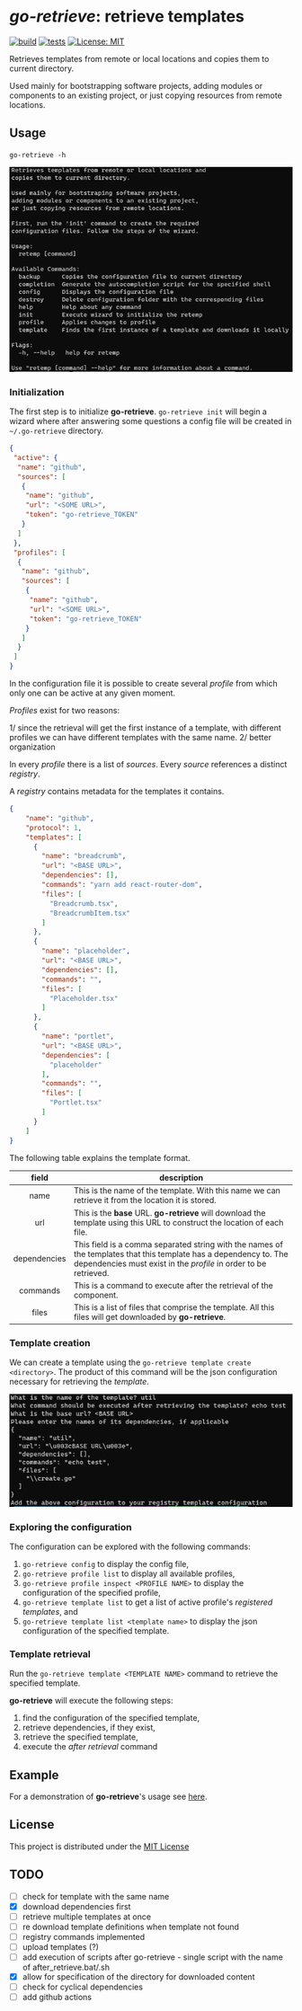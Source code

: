 # *go-retrieve*: retrieve templates

[![build](https://github.com/RomanosTrechlis/go-retrieve/workflows/build/badge.svg)](https://github.com/RomanosTrechlis/go-retrieve/actions?query=workflow%3Abuild)
[![tests](https://github.com/RomanosTrechlis/go-retrieve/workflows/tests/badge.svg)](https://github.com/RomanosTrechlis/go-retrieve/actions?query=workflow%3Atests)
[![License: MIT](https://img.shields.io/badge/License-MIT-green.svg)](https://github.com/RomanosTrechlis/go-retrieve/blob/master/LICENSE)

Retrieves templates from remote or local locations and copies them to current directory.

Used mainly for bootstrapping software projects, adding modules or components to an existing project, 
or just copying resources from remote locations.

## Usage

```shell
go-retrieve -h
```

![](doc/images/retemp_help.png)

### Initialization

The first step is to initialize **go-retrieve**. ```go-retrieve init``` will begin a wizard where after answering some
questions a config file will be created in ```~/.go-retrieve``` directory.

```json
{
 "active": {
  "name": "github",
  "sources": [
   {
    "name": "github",
    "url": "<SOME URL>",
    "token": "go-retrieve_TOKEN"
   }
  ]
 },
 "profiles": [
  {
   "name": "github",
   "sources": [
    {
     "name": "github",
     "url": "<SOME URL>",
     "token": "go-retrieve_TOKEN"
    }
   ]
  }
 ]
}
```

In the configuration file it is possible to create several *profile* from which only one can be active at any given moment.

*Profiles* exist for two reasons:

1/ since the retrieval will get the first instance of a template, with different profiles we can have different templates with the same name.
2/ better organization

In every *profile* there is a list of *sources*. Every *source* references a distinct *registry*.

A *registry* contains metadata for the templates it contains.

```json
{
    "name": "github",
    "protocol": 1,
    "templates": [
      {
        "name": "breadcrumb",
        "url": "<BASE URL>",
        "dependencies": [],
        "commands": "yarn add react-router-dom",
        "files": [
          "Breadcrumb.tsx",
          "BreadcrumbItem.tsx"
        ]
      },
      {
        "name": "placeholder",
        "url": "<BASE URL>",
        "dependencies": [],
        "commands": "",
        "files": [
          "Placeholder.tsx"
        ]
      },
      {
        "name": "portlet",
        "url": "<BASE URL>",
        "dependencies": [
          "placeholder"
        ],
        "commands": "",
        "files": [
          "Portlet.tsx"
        ]
      }
    ]
}
```

The following table explains the template format.

|    field     | description                                                                                                                                                                           |
|:------------:|---------------------------------------------------------------------------------------------------------------------------------------------------------------------------------------|
|     name     | This is the name of the template. With this name we can retrieve it from the location it is stored.                                                                                   |
|     url      | This is the **base** URL. **go-retrieve** will download the template using this URL to construct the location of each file.                                                                |
| dependencies | This field is a comma separated string with the names of the templates that this template has a dependency to. The dependencies must exist in the *profile* in order to be retrieved. |
|   commands   | This is a command to execute after the retrieval of the component.                                                                                                                    |
|    files     | This is a list of files that comprise the template. All this files will get downloaded by **go-retrieve**.                                                                                 |


### Template creation

We can create a template using the ```go-retrieve template create <directory>```.
The product of this command will be the json configuration necessary for retrieving the *template*.

![](doc/images/template_create.png)

### Exploring the configuration

The configuration can be explored with the following commands:

1. ```go-retrieve config``` to display the config file,
2. ```go-retrieve profile list``` to display all available profiles,
3. ```go-retrieve profile inspect <PROFILE NAME>``` to display the configuration of the specified profile,
4. ```go-retrieve template list``` to get a list of active profile's *registered templates*, and 
5. ```go-retrieve template list <template name>``` to display the json configuration of the specified template.

### Template retrieval

Run the ```go-retrieve template <TEMPLATE NAME>``` command to retrieve the specified template.

**go-retrieve** will execute the following steps:

1. find the configuration of the specified template,
2. retrieve dependencies, if they exist,
3. retrieve the specified template,
4. execute the *after retrieval* command

## Example

For a demonstration of **go-retrieve**'s usage see [here](doc/example.md).

## License

This project is distributed under the [MIT License](LICENSE)

## TODO

- [ ] check for template with the same name
- [x] download dependencies first
- [ ] retrieve multiple templates at once
- [ ] re download template definitions when template not found
- [ ] registry commands implemented
- [ ] upload templates (?)
- [ ] add execution of scripts after go-retrieve - single script with the name of after_retrieve.bat/.sh
- [x] allow for specification of the directory for downloaded content
- [ ] check for cyclical dependencies
- [ ] add github actions